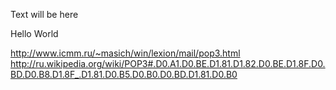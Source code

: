 Text will be here

Hello
World

http://www.icmm.ru/~masich/win/lexion/mail/pop3.html
http://ru.wikipedia.org/wiki/POP3#.D0.A1.D0.BE.D1.81.D1.82.D0.BE.D1.8F.D0.BD.D0.B8.D1.8F_.D1.81.D0.B5.D0.B0.D0.BD.D1.81.D0.B0
